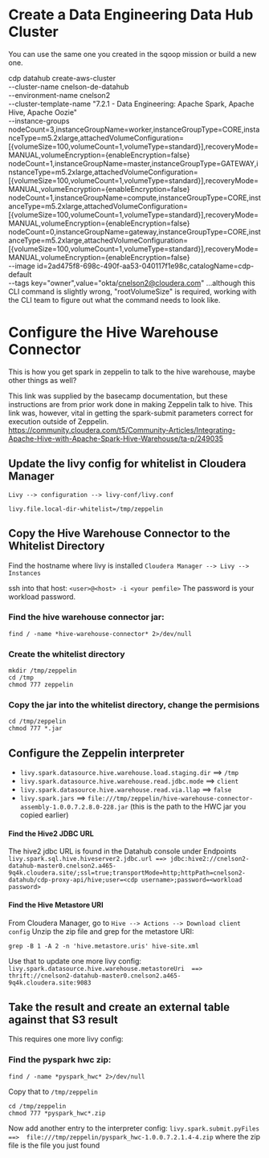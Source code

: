 # Create a Data Engineering Data Hub Cluster
You can use the same one you created in the sqoop mission or build a new one.

cdp datahub create-aws-cluster \
--cluster-name cnelson-de-datahub \
--environment-name cnelson2 \
--cluster-template-name "7.2.1 - Data Engineering: Apache Spark, Apache Hive, Apache Oozie" \
--instance-groups nodeCount=3,instanceGroupName=worker,instanceGroupType=CORE,instanceType=m5.2xlarge,attachedVolumeConfiguration=\[\{volumeSize=100,volumeCount=1,volumeType=standard\}\],recoveryMode=MANUAL,volumeEncryption=\{enableEncryption=false\} nodeCount=1,instanceGroupName=master,instanceGroupType=GATEWAY,instanceType=m5.2xlarge,attachedVolumeConfiguration=\[\{volumeSize=100,volumeCount=1,volumeType=standard\}\],recoveryMode=MANUAL,volumeEncryption=\{enableEncryption=false\} nodeCount=1,instanceGroupName=compute,instanceGroupType=CORE,instanceType=m5.2xlarge,attachedVolumeConfiguration=\[\{volumeSize=100,volumeCount=1,volumeType=standard\}\],recoveryMode=MANUAL,volumeEncryption=\{enableEncryption=false\} nodeCount=0,instanceGroupName=gateway,instanceGroupType=CORE,instanceType=m5.2xlarge,attachedVolumeConfiguration=\[\{volumeSize=100,volumeCount=1,volumeType=standard\}\],recoveryMode=MANUAL,volumeEncryption=\{enableEncryption=false\} \
--image id=2ad475f8-698c-490f-aa53-040117f1e98c,catalogName=cdp-default \
--tags key="owner",value="okta/cnelson2@cloudera.com" 
...although this CLI command is slightly wrong, "rootVolumeSize" is required, working with the CLI team to figure out what the command needs to look like.


# Configure the Hive Warehouse Connector

This is how you get spark in zeppelin to talk to the hive warehouse, maybe other things as well?

This link was supplied by the basecamp documentation, but these instructions are from prior work done in making Zeppelin talk to hive.  This link was, however, vital in getting the spark-submit parameters correct for execution outside of Zeppelin.
https://community.cloudera.com/t5/Community-Articles/Integrating-Apache-Hive-with-Apache-Spark-Hive-Warehouse/ta-p/249035


## Update the livy config for whitelist in Cloudera Manager

`Livy --> configuration --> livy-conf/livy.conf`
```
livy.file.local-dir-whitelist=/tmp/zeppelin
```

## Copy the Hive Warehouse Connector to the Whitelist Directory
Find the hostname where livy is installed `Cloudera Manager --> Livy --> Instances`

ssh into that host:  `<user>@<host> -i <your pemfile>`
The password is your workload password.

### Find the hive warehouse connector jar:
```
find / -name *hive-warehouse-connector* 2>/dev/null
```
### Create the whitelist directory
```
mkdir /tmp/zeppelin
cd /tmp
chmod 777 zeppelin
```

### Copy the jar into the whitelist directory, change the permisions
```
cd /tmp/zeppelin
chmod 777 *.jar
```
## Configure the Zeppelin interpreter
* `livy.spark.datasource.hive.warehouse.load.staging.dir`  ==> `/tmp`
* `livy.spark.datasource.hive.warehouse.read.jdbc.mode` ==> `client`
* `livy.spark.datasource.hive.warehouse.read.via.llap` ==> `false`
* `livy.spark.jars` ==> `file:///tmp/zeppelin/hive-warehouse-connector-assembly-1.0.0.7.2.8.0-228.jar`  (this is the path to the HWC jar you copied earlier)

#### Find the Hive2 JDBC URL
The hive2 jdbc URL is found in the Datahub console under Endpoints
`livy.spark.sql.hive.hiveserver2.jdbc.url ==> jdbc:hive2://cnelson2-datahub-master0.cnelson2.a465-9q4k.cloudera.site/;ssl=true;transportMode=http;httpPath=cnelson2-datahub/cdp-proxy-api/hive;user=<cdp username>;password=<workload password>`

#### Find the Hive Metastore URI
From Cloudera Manager, go to `Hive --> Actions --> Download client config`
Unzip the zip file and grep for the metastore URI:
```
grep -B 1 -A 2 -n 'hive.metastore.uris' hive-site.xml
```
Use that to update one more livy config:
`livy.spark.datasource.hive.warehouse.metastoreUri  ==> thrift://cnelson2-datahub-master0.cnelson2.a465-9q4k.cloudera.site:9083`


## Take the result and create an external table against that S3 result
This requires one more livy config:
### Find the pyspark hwc zip:
```
find / -name *pyspark_hwc* 2>/dev/null
```
Copy that to `/tmp/zeppelin` 
```
cd /tmp/zeppelin
chmod 777 *pyspark_hwc*.zip
```

Now add another entry to the interpreter config:
`livy.spark.submit.pyFiles  ==>  file:///tmp/zeppelin/pyspark_hwc-1.0.0.7.2.1.4-4.zip` where the zip file is the file you just found
